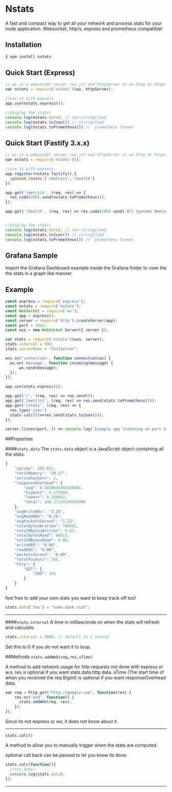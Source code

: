 # Nstats
A fast and compact way to get all your network and process stats for your node application. Websocket, http/s, express and prometheus compatible!

## Installation

```bash
$ npm install nstats
```
## Quick Start (Express)

```javascript
// ws is a websocket server (ws.js) and httpServer is an http or https node server.
var nstats = require('nstats')(ws, httpServer);

//use it with express
app.use(nstats.express());

//display the stats!
console.log(nstats.data); // non-stringifyed
console.log(nstats.toJson()) // stringifyed
console.log(nstats.toPrometheus()) //  prometheus format
```

## Quick Start (Fastify 3.x.x)

```javascript
// ws is a websocket server (ws.js) and httpServer is an http or https node server.
var nstats = require('nstats')();

//use it with express
app.register(nstats.fastify(),{
  ignored_routes:['/metrics','/health']
});

app.get('/metrics', (req, res) => {
  res.code(200).send(nstats.toPrometheus());
});

app.get('/health', (req, res) => res.code(200).send('All Systems Nominal'));


//display the stats!
console.log(nstats.data); // non-stringifyed
console.log(nstats.toJson()) // stringifyed
console.log(nstats.toPrometheus()) //  prometheus format
```


## Grafana Sample
Import the Grafana Dashboard example inside the Grafana folder to view the the stats
in a graph like manner.

## Example

```js
const express = require('express');
const nstats = require('nstats');
const WebSocket = require('ws');
const app = express();
const server = require('http').createServer(app);
const port = 3042;
const wss = new WebSocket.Server({ server });

var stats = require('nstats')(wss, server);
stats.interval = 500;
stats.serverName = "TestServer";

wss.on('connection', function connection(ws) {
  ws.on('message', function incoming(message) {
      ws.send(message);
  });
});

app.use(stats.express());

app.get('/', (req, res) => res.send());
app.get('/metrics', (req, res) => res.send(stats.toPrometheus()));
app.get('/stats', (req, res) => {
  res.type('json')
  stats.calc(()=>res.send(stats.toJson()));
});

server.listen(port, () => console.log(`Example app listening on port ${port}!`));

```
##Properties

####`stats.data`
The `stats.data` object is a JavaScript object containing all the stats.

```js
{
    "uptime": 209.653,
    "totalMemory": "29.17",
    "activeSockets": 2,
    "responseOverhead": {
        "avg": 0.5810644392156861,
        "highest": 5.175994,
        "lowest": 0.260562,
        "total": 148.17143199999995
    },
    "avgWriteKBs": "3.26",
    "avgReadKBs": "0.28",
    "avgPacketsSecond": "1.22",
    "totalBytesWritten": 700381,
    "totalMBytesWritten": 0.67,
    "totalBytesRead": 60813,
    "totalMBytesRead": 0.06,
    "writeKBS": "0.00",
    "readKBS": "0.00",
    "packetsSecond": "0.00",
    "totalPackets": 255,
    "http": {
        "GET": {
            "200": 255
        }
    }
}
```
feel free to add your own stats you want to keep track off too!

```js
stats.data['foo'] = "some dank stat";
```

---

####`stats.interval`
A time in milliseconds on when the stats will refresh and calculate.

```js
stats.interval = 5000; // default is 1 second
```
Set this to 0 if you do not want it to loop.

##Methods
`stats.addWeb(req,res,sTime)`

A method to add network usage for http requests not done with express or w.s.
res is optional if you want stats.data.http data.
sTime (The start time of when you received the req BigInt) is optional if you want responseOverhead data.

```js
var req = http.get("http://google.com", function(res) {
    res.on('end', function() {
      stats.addWeb(req, res);
    });
});
```
Since its not express or ws, it does not know about it.

---
`stats.calc()`

A method to allow you to manually trigger when the stats are computed.

optional call back can be passed to let you know its done.

```js
stats.calc(function(){
  //its done!
  console.log(stats.data);
});
```
---
